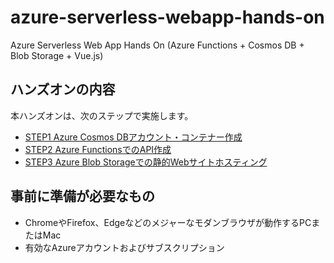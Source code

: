 # azure-serverless-webapp-hands-on
Azure Serverless Web App Hands On (Azure Functions + Cosmos DB + Blob Storage + Vue.js)

## ハンズオンの内容
本ハンズオンは、次のステップで実施します。

- [STEP1 Azure Cosmos DBアカウント・コンテナー作成](hands-on/step1-cosmosdb/README.md)
- [STEP2 Azure FunctionsでのAPI作成](hands-on/step2-functionapp/README.md)
- [STEP3 Azure Blob Storageでの静的Webサイトホスティング](hands-on/step3-blobstorage/README.md)

## 事前に準備が必要なもの

- ChromeやFirefox、Edgeなどのメジャーなモダンブラウザが動作するPCまたはMac
- 有効なAzureアカウントおよびサブスクリプション